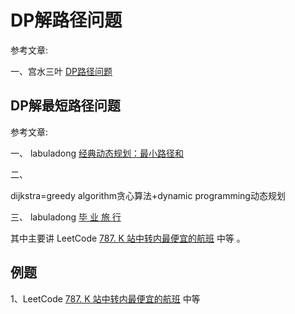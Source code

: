# DP解路径问题

参考文章:

一、宫水三叶 [DP路径问题](https://mp.weixin.qq.com/mp/appmsgalbum?__biz=MzU4NDE3MTEyMA==&action=getalbum&album_id=1773144264147812354&scene=173&from_msgid=2247485319&from_itemidx=1&count=3&uin=&key=&devicetype=Windows+10+x64&version=63030522&lang=zh_CN&ascene=7&fontgear=2) 



## DP解最短路径问题

参考文章:

一、 labuladong [经典动态规划：最小路径和](https://mp.weixin.qq.com/s/cwunN4Uoo4ZfO13kgkHVPQ)

二、

dijkstra=greedy algorithm贪心算法+dynamic programming动态规划

三、 labuladong [毕 业 旅 行](https://mp.weixin.qq.com/s/D-iahj0gSs1UnDv_6KsNWQ)

其中主要讲 LeetCode [787. K 站中转内最便宜的航班](https://leetcode-cn.com/problems/cheapest-flights-within-k-stops/) 中等 。

## 例题

1、LeetCode [787. K 站中转内最便宜的航班](https://leetcode-cn.com/problems/cheapest-flights-within-k-stops/) 中等 


